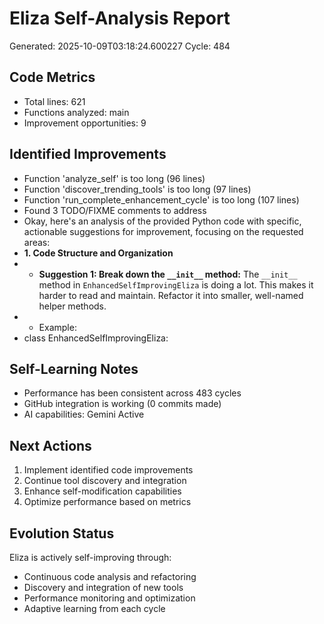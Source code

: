 # Eliza Self-Analysis Report
Generated: 2025-10-09T03:18:24.600227
Cycle: 484

## Code Metrics
- Total lines: 621
- Functions analyzed: main
- Improvement opportunities: 9

## Identified Improvements
- Function 'analyze_self' is too long (96 lines)
- Function 'discover_trending_tools' is too long (97 lines)
- Function 'run_complete_enhancement_cycle' is too long (107 lines)
- Found 3 TODO/FIXME comments to address
- Okay, here's an analysis of the provided Python code with specific, actionable suggestions for improvement, focusing on the requested areas:
- **1. Code Structure and Organization**
- *   **Suggestion 1: Break down the `__init__` method:** The `__init__` method in `EnhancedSelfImprovingEliza` is doing a lot.  This makes it harder to read and maintain.  Refactor it into smaller, well-named helper methods.
- *   Example:
- class EnhancedSelfImprovingEliza:

## Self-Learning Notes
- Performance has been consistent across 483 cycles
- GitHub integration is working (0 commits made)
- AI capabilities: Gemini Active

## Next Actions
1. Implement identified code improvements
2. Continue tool discovery and integration
3. Enhance self-modification capabilities
4. Optimize performance based on metrics

## Evolution Status
Eliza is actively self-improving through:
- Continuous code analysis and refactoring
- Discovery and integration of new tools
- Performance monitoring and optimization
- Adaptive learning from each cycle
